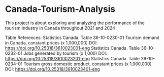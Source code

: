 # Canada-Tourism-Analysis

This project is about exploring and analyzing the performance of the tourism industry in Canada throughout 2021 and 2024

Table References:
Statistics Canada. Table 36-10-0230-01  Tourism demand in Canada, constant prices (x 1,000,000) DOI: https://doi.org/10.25318/3610023001-eng
Statistics Canada. Table 36-10-0232-01  Jobs generated by tourism (x 1,000) DOI: https://doi.org/10.25318/3610023201-eng
Statistics Canada. Table 36-10-0234-01  Tourism gross domestic product, constant prices (x 1,000,000) DOI: https://doi.org/10.25318/3610023401-eng

